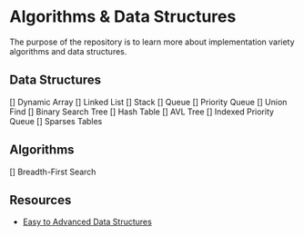 # Algorithms & Data Structures
The purpose of the repository is to learn more about implementation variety algorithms and data structures.

## Data Structures
[] Dynamic Array
[] Linked List 
[] Stack 
[] Queue 
[] Priority Queue 
[] Union Find 
[] Binary Search Tree
[] Hash Table
[] AVL Tree 
[] Indexed Priority Queue
[] Sparses Tables 

## Algorithms 
[] Breadth-First Search


## Resources
- [Easy to Advanced Data Structures](https://www.udemy.com/course/introduction-to-data-structures/)

